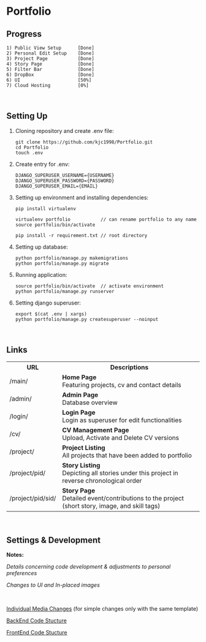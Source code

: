 # Portfolio

## Progress

```
1) Public View Setup      [Done]
2) Personal Edit Setup    [Done]
3) Project Page           [Done]
4) Story Page             [Done]
5) Filter Bar             [Done]
6) DropBox                [Done]
6) UI                     [50%]
7) Cloud Hosting          [0%]
```

<br>

## Setting Up

1. Cloning repository and create .env file:

   ```shell
   git clone https://github.com/kjc1998/Portfolio.git
   cd Portfolio
   touch .env
   ```

2. Create entry for .env:

   ```shell
   DJANGO_SUPERUSER_USERNAME={USERNAME}
   DJANGO_SUPERUSER_PASSWORD={PASSWORD}
   DJANGO_SUPERUSER_EMAIL={EMAIL}
   ```

3. Setting up environment and installing dependencies:

   ```shell
   pip install virtualenv

   virtualenv portfolio           // can rename portfolio to any name
   source portfolio/bin/activate

   pip install -r requirement.txt // root directory
   ```

4. Setting up database:

   ```shell
   python portfolio/manage.py makemigrations
   python portfolio/manage.py migrate
   ```

5. Running application:

   ```shell
   source portfolio/bin/activate  // activate environment
   python portfolio/manage.py runserver
   ```

6. Setting django superuser:

   ```shell
   export $(cat .env | xargs)
   python portfolio/manage.py createsuperuser --noinput
   ```

<br>

## Links

<table>
   <tr>
      <th><b>URL</b></th>
      <th><b>Descriptions</b></th>
  </tr>

  <tr>
      <td>/main/</td>
      <td>
         <b>Home Page</b><br>
         Featuring projects, cv and contact details
      </td>
  </tr>

  <tr>
      <td>/admin/</td>
      <td>
         <b>Admin Page</b><br>
         Database overview
      </td>
  </tr>

  <tr>
      <td>/login/</td>
      <td>
         <b>Login Page</b><br>
         Login as superuser for edit functionalities
      </td>
  </tr>

  <tr>
      <td>/cv/</td>
      <td>
         <b>CV Management Page</b><br>
         Upload, Activate and Delete CV versions
      </td>
  </tr>

  <tr>
      <td>/project/</td>
      <td>
         <b>Project Listing</b><br>
         All projects that have been added to portfolio
      </td>
  </tr>

  <tr>
      <td>/project/pid/</td>
      <td>
         <b>Story Listing</b><br>
         Depicting all stories under this project in reverse chronological order
      </td>
  </tr>

  <tr>
      <td>/project/pid/sid/</td>
      <td>
         <b>Story Page</b><br>
         Detailed event/contributions to the project (short story, image, and skill tags)
      </td>
  </tr>
</table>

<br>

## Settings & Development

**Notes:**

_Details concerning code development & adjustments to personal preferences_

_Changes to UI and In-placed images_

<br>

[Individual Media Changes](https://github.com/kjc1998/Portfolio/tree/master/portfolio/media) (for simple changes only with the same template)

[BackEnd Code Stucture](https://github.com/kjc1998/Portfolio/tree/master/portfolio)

[FrontEnd Code Stucture](https://github.com/kjc1998/Portfolio/tree/master/portfolio/templates)
